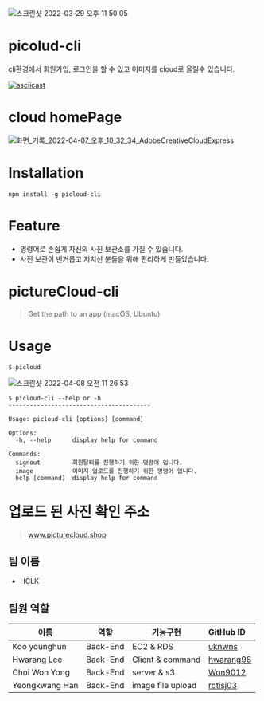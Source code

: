 ![스크린샷 2022-03-29 오후 11 50 05](https://user-images.githubusercontent.com/84739055/161801114-4432bda2-3cc6-4bf5-ac4c-92ad1495bf7e.png)

# picolud-cli
cli환경에서 회원가입, 로그인을 할 수 있고 이미지를 cloud로 올릴수 있습니다.

[![asciicast](https://asciinema.org/a/59xLZobIb0jCf1wI0EHlYi3Z9.svg)](https://asciinema.org/a/59xLZobIb0jCf1wI0EHlYi3Z9)

# cloud homePage
![화면_기록_2022-04-07_오후_10_32_34_AdobeCreativeCloudExpress](https://user-images.githubusercontent.com/84739055/162211509-b964482d-c76d-4967-9753-da2d6e004b4c.gif)

# Installation
``` 
npm install -g picloud-cli 
```

# Feature
 - 명령어로 손쉽게 자신의 사진 보관소를 가질 수 있습니다.
 - 사진 보관이 번거롭고 지치신 분들을 위해 편리하게 만들었습니다.


# pictureCloud-cli
> Get the path to an app (macOS, Ubuntu)

# Usage
```
$ picloud 
````
![스크린샷 2022-04-08 오전 11 26 53](https://user-images.githubusercontent.com/84739055/162351153-e8447fa6-efe1-479d-b5a4-74e1d7bbf14f.png)

```
$ picloud-cli --help or -h
----------------------------------------

Usage: picloud-cli [options] [command]

Options:
  -h, --help      display help for command

Commands:
  signout         회원탈퇴를 진행하기 위한 명령어 입니다.
  image           이미지 업로드를 진행하기 위한 명령어 입니다.
  help [command]  display help for command
```




# 업로드 된 사진 확인 주소
> www.picturecloud.shop



## 팀 이름
- HCLK

## 팀원 역할

| 이름         | 역할      |기능구현 | GitHub ID    |
| ------------ | ----------|---------- | :--- |
| Koo younghun | Back-End |EC2 & RDS|[uknwns](https://github.com/uknwns) |
| Hwarang Lee | Back-End |Client & command|[hwarang98](https://github.com/hwarang98) |
| Choi Won Yong | Back-End |server & s3 |[Won9012](https://github.com/Won9012) |
| Yeongkwang Han | Back-End |image file upload |[rotisj03](https://github.com/rotisj03) |
